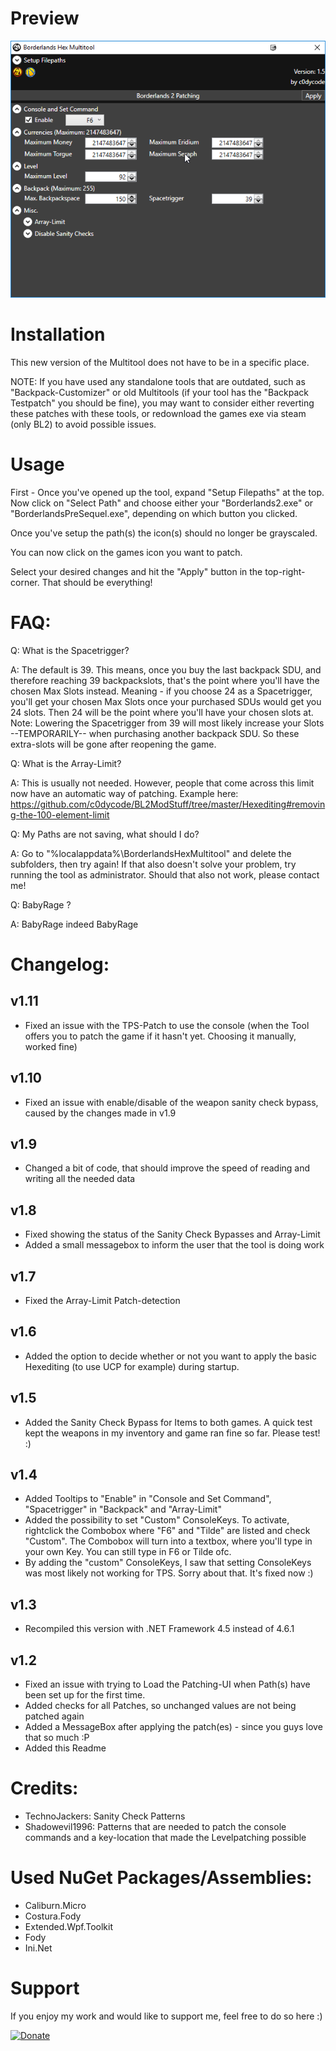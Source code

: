 ﻿# Preview
![UI](./Images/UI.png)

# Installation
This new version of the Multitool does not have to be in a specific place.

NOTE: If you have used any standalone tools that are outdated, such as "Backpack-Customizer" or old Multitools (if your tool has the "Backpack Testpatch" you should be fine), you may want to consider
	  either reverting these patches with these tools, or redownload the games exe via steam (only BL2) to avoid possible issues.

# Usage
First - Once you've opened up the tool, expand "Setup Filepaths" at the top.
Now click on "Select Path" and choose either your "Borderlands2.exe" or "BorderlandsPreSequel.exe", depending on which button you clicked.

Once you've setup the path(s) the icon(s) should no longer be grayscaled.

You can now click on the games icon you want to patch.

Select your desired changes and hit the "Apply" button in the top-right-corner.
That should be everything!


# FAQ:
Q: What is the Spacetrigger?

A: The default is 39. This means, once you buy the last backpack SDU, and therefore reaching 39 backpackslots, that's the point where you'll have the chosen Max Slots instead.
   Meaning - if you choose 24 as a Spacetrigger, you'll get your chosen Max Slots once your purchased SDUs would get you 24 slots. Then 24 will be the point where you'll have your chosen slots at.
   Note: Lowering the Spacetrigger from 39 will most likely increase your Slots --TEMPORARILY-- when purchasing another backpack SDU. So these extra-slots will be gone after reopening the game.

Q: What is the Array-Limit?

A: This is usually not needed. However, people that come across this limit now have an automatic way of patching. 
   Example here: https://github.com/c0dycode/BL2ModStuff/tree/master/Hexediting#removing-the-100-element-limit

Q: My Paths are not saving, what should I do?

A: Go to "%localappdata%\BorderlandsHexMultitool" and delete the subfolders, then try again!
   If that also doesn't solve your problem, try running the tool as administrator. Should that also not work, please contact me!

Q: BabyRage ?

A: BabyRage indeed BabyRage


# Changelog:
## v1.11
- Fixed an issue with the TPS-Patch to use the console (when the Tool offers you to patch the game if it hasn't yet. Choosing it manually, worked fine)

## v1.10
- Fixed an issue with enable/disable of the weapon sanity check bypass, caused by the changes made in v1.9

## v1.9
- Changed a bit of code, that should improve the speed of reading and writing all the needed data

## v1.8
- Fixed showing the status of the Sanity Check Bypasses and Array-Limit
- Added a small messagebox to inform the user that the tool is doing work

## v1.7
- Fixed the Array-Limit Patch-detection

## v1.6
- Added the option to decide whether or not you want to apply the basic Hexediting (to use UCP for example) during startup.

## v1.5
- Added the Sanity Check Bypass for Items to both games. A quick test kept the weapons in my inventory and game ran fine so far. Please test! :)

## v1.4
- Added Tooltips to "Enable" in "Console and Set Command", "Spacetrigger" in "Backpack" and "Array-Limit"
- Added the possibility to set "Custom" ConsoleKeys. To activate, rightclick the Combobox where "F6" and "Tilde" are listed and check "Custom". 
  The Combobox will turn into a textbox, where you'll type in your own Key. You can still type in F6 or Tilde ofc.
- By adding the "custom" ConsoleKeys, I saw that setting ConsoleKeys was most likely not working for TPS. Sorry about that. It's fixed now :)

## v1.3
- Recompiled this version with .NET Framework 4.5 instead of 4.6.1

## v1.2
- Fixed an issue with trying to Load the Patching-UI when Path(s) have been set up for the first time.
- Added checks for all Patches, so unchanged values are not being patched again
- Added a MessageBox after applying the patch(es) - since you guys love that so much :P
- Added this Readme

# Credits:
- TechnoJackers: Sanity Check Patterns
- Shadowevil1996: Patterns that are needed to patch the console commands and a key-location that made the Levelpatching possible

# Used NuGet Packages/Assemblies:
- Caliburn.Micro
- Costura.Fody
- Extended.Wpf.Toolkit
- Fody
- Ini.Net

# Support
If you enjoy my work and would like to support me, feel free to do so here :)

[![Donate](https://img.shields.io/badge/Donate-PayPal-green.svg)](https://www.paypal.com/cgi-bin/webscr?cmd=_s-xclick&hosted_button_id=CRVHLK9MURS9Q)
